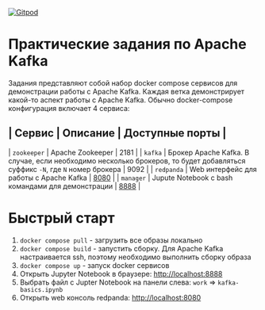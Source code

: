 [![Gitpod](https://img.shields.io/badge/Open%20in%20Gitpod-908a85?logo=gitpod)](https://gitpod.io/#https://github.com/neshkeev/kafka-exercises)

# Практические задания по Apache Kafka

Задания представляют собой набор docker compose сервисов для демонстрации работы с Apache Kafka. Каждая ветка демонстрирует какой-то аспект работы с Apache Kafka. Обычно docker-compose конфигурация включает 4 сервиса:

| Сервис | Описание | Доступные порты |
---------------------------------------
| `zookeeper` | Apache Zookeeper | 2181 |
| `kafka` | Брокер Apache Kafka. В случае, если необходимо несколько брокеров, то будет добавляться суффикс `-N`, где `N` номер брокера | 9092 |
| `redpanda` | Web интерфейс для работы с Apache Kafka | [8080](http://localhost:8080) |
| `manager` | Jupute Notebook с bash командами для демонстрации | [8888](http://localhost:8888) |

# Быстрый старт

1. `docker compose pull` - загрузить все образы локально
1. `docker compose build` - запустить сборку. Для Apache Kafka настраивается ssh, поэтому необходимо выполнить сборку образа
1. `docker compose up` - запуск docker сервисов
1. Открыть Jupyter Notebook в браузере: [http://localhost:8888](http://localhost:8888)
1. Выбрать файл с Jupter Notebook на панели слева: `work` => `kafka-basics.ipynb`
1. Открыть web консоль redpanda: [http://localhost:8080](http://localhost:8080)
